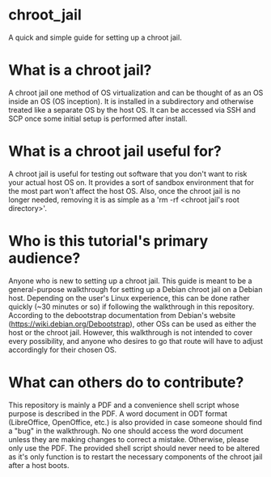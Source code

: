 # chroot_jail
A quick and simple guide for setting up a chroot jail.

# What is a chroot jail?
A chroot jail one method of OS virtualization and can be thought of as an OS inside an OS (OS inception). It is installed in a subdirectory and otherwise treated like a separate OS by the host OS. It can be accessed via SSH and SCP once some initial setup is performed after install.

# What is a chroot jail useful for?
A chroot jail is useful for testing out software that you don't want to risk your actual host OS on. It provides a sort of sandbox environment that for the most part won't affect the host OS. Also, once the chroot jail is no longer needed, removing it is as simple as a 'rm -rf <chroot jail's root directory>'.

# Who is this tutorial's primary audience?
Anyone who is new to setting up a chroot jail. This guide is meant to be a general-purpose walkthrough for setting up a Debian chroot jail on a Debian host. Depending on the user's Linux experience, this can be done rather quickly (~30 minutes or so) if following the walkthrough in this repository. According to the debootstrap documentation from Debian's website (https://wiki.debian.org/Debootstrap), other OSs can be used as either the host or the chroot jail. However, this walkthrough is not intended to cover every possibility, and anyone who desires to go that route will have to adjust accordingly for their chosen OS.

# What can others do to contribute?
This repository is mainly a PDF and a convenience shell script whose purpose is described in the PDF. A word document in ODT format (LibreOffice, OpenOffice, etc.) is also provided in case someone should find a "bug" in the walkthrough. No one should access the word document unless they are making changes to correct a mistake. Otherwise, please only use the PDF. The provided shell script should never need to be altered as it's only function is to restart the necessary components of the chroot jail after a host boots.
